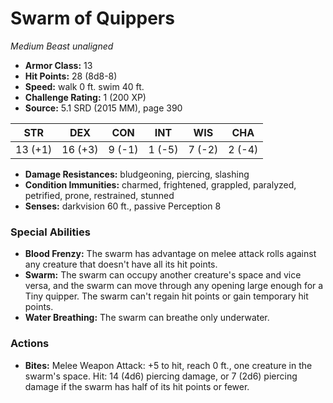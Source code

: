 # Swarm of Quippers

*Medium* *Beast* *unaligned*

- **Armor Class:** 13
- **Hit Points:** 28 (8d8-8)
- **Speed:** walk 0 ft. swim 40 ft.
- **Challenge Rating:** 1 (200 XP)
- **Source:** 5.1 SRD (2015 MM), page 390

| STR | DEX | CON | INT | WIS | CHA |
| --- | --- | --- | --- | --- | --- |
| 13 (+1) | 16 (+3) | 9 (-1) | 1 (-5) | 7 (-2) | 2 (-4) |

- **Damage Resistances:** bludgeoning, piercing, slashing
- **Condition Immunities:** charmed, frightened, grappled, paralyzed, petrified, prone, restrained, stunned
- **Senses:** darkvision 60 ft., passive Perception 8

### Special Abilities

- **Blood Frenzy:** The swarm has advantage on melee attack rolls against any creature that doesn't have all its hit points.
- **Swarm:** The swarm can occupy another creature's space and vice versa, and the swarm can move through any opening large enough for a Tiny quipper. The swarm can't regain hit points or gain temporary hit points.
- **Water Breathing:** The swarm can breathe only underwater.

### Actions

- **Bites:** Melee Weapon Attack: +5 to hit, reach 0 ft., one creature in the swarm's space. Hit: 14 (4d6) piercing damage, or 7 (2d6) piercing damage if the swarm has half of its hit points or fewer.


